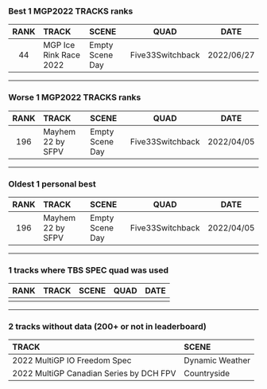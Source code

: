 ### Best 1 MGP2022 TRACKS ranks
|RANK|TRACK|SCENE|QUAD|DATE|
|:---:|:---|:---|:---:|:---:|
|44|MGP Ice Rink Race 2022|Empty Scene Day|Five33Switchback|2022/06/27|
---
### Worse 1 MGP2022 TRACKS ranks
|RANK|TRACK|SCENE|QUAD|DATE|
|:---:|:---|:---|:---:|:---:|
|196|Mayhem 22 by SFPV|Empty Scene Day|Five33Switchback|2022/04/05|
---
### Oldest 1 personal best
|RANK|TRACK|SCENE|QUAD|DATE|
|:---:|:---|:---|:---:|:---:|
|196|Mayhem 22 by SFPV|Empty Scene Day|Five33Switchback|2022/04/05|
---
### 1 tracks where TBS SPEC quad was used
|RANK|TRACK|SCENE|QUAD|DATE|
|:---:|:---|:---|:---:|:---:|
||||||
---
### 2 tracks without data (200+ or not in leaderboard)
|TRACK|SCENE|
|:---|:---|
|2022 MultiGP IO Freedom Spec|Dynamic Weather|
|2022 MultiGP Canadian Series by DCH FPV|Countryside|

